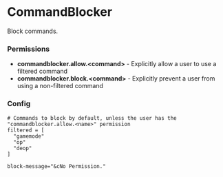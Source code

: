 # CommandBlocker

Block commands.

### Permissions

* **commandblocker.allow.\<command\>** - Explicitly allow a user to use a filtered command
* **commandblocker.block.\<command\>** - Explicitly prevent a user from using a non-filtered command

### Config
```
# Commands to block by default, unless the user has the "commandblocker.allow.<name>" permission
filtered = [
  "gamemode"
  "op"
  "deop"
]

block-message="&cNo Permission."
```
